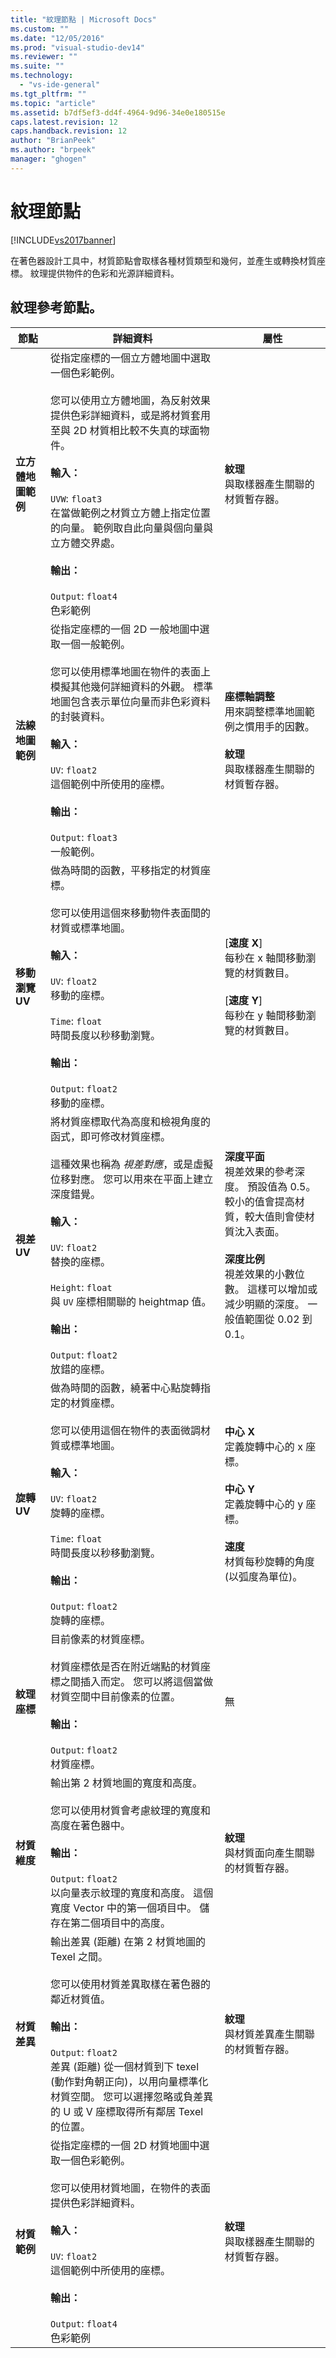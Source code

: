 ```yaml
---
title: "紋理節點 | Microsoft Docs"
ms.custom: ""
ms.date: "12/05/2016"
ms.prod: "visual-studio-dev14"
ms.reviewer: ""
ms.suite: ""
ms.technology: 
  - "vs-ide-general"
ms.tgt_pltfrm: ""
ms.topic: "article"
ms.assetid: b7df5ef3-dd4f-4964-9d96-34e0e180515e
caps.latest.revision: 12
caps.handback.revision: 12
author: "BrianPeek"
ms.author: "brpeek"
manager: "ghogen"
---
```

# 紋理節點
[!INCLUDE[vs2017banner](../code-quality/includes/vs2017banner.md)]

在著色器設計工具中，材質節點會取樣各種材質類型和幾何，並產生或轉換材質座標。  紋理提供物件的色彩和光源詳細資料。  
  
## 紋理參考節點。  
  
|節點|詳細資料|屬性|  
|--------|----------|--------|  
|**立方體地圖範例**|從指定座標的一個立方體地圖中選取一個色彩範例。<br /><br /> 您可以使用立方體地圖，為反射效果提供色彩詳細資料，或是將材質套用至與 2D 材質相比較不失真的球面物件。<br /><br /> **輸入：**<br /><br /> `UVW`: `float3`<br /> 在當做範例之材質立方體上指定位置的向量。  範例取自此向量與個向量與立方體交界處。<br /><br /> **輸出：**<br /><br /> `Output`: `float4`<br /> 色彩範例|**紋理**<br /> 與取樣器產生關聯的材質暫存器。|  
|**法線地圖範例**|從指定座標的一個 2D 一般地圖中選取一個一般範例。<br /><br /> 您可以使用標準地圖在物件的表面上模擬其他幾何詳細資料的外觀。  標準地圖包含表示單位向量而非色彩資料的封裝資料。<br /><br /> **輸入：**<br /><br /> `UV`: `float2`<br /> 這個範例中所使用的座標。<br /><br /> **輸出：**<br /><br /> `Output`: `float3`<br /> 一般範例。|**座標軸調整**<br /> 用來調整標準地圖範例之慣用手的因數。<br /><br /> **紋理**<br /> 與取樣器產生關聯的材質暫存器。|  
|**移動瀏覽 UV**|做為時間的函數，平移指定的材質座標。<br /><br /> 您可以使用這個來移動物件表面間的材質或標準地圖。<br /><br /> **輸入：**<br /><br /> `UV`: `float2`<br /> 移動的座標。<br /><br /> `Time`: `float`<br /> 時間長度以秒移動瀏覽。<br /><br /> **輸出：**<br /><br /> `Output`: `float2`<br /> 移動的座標。|\[**速度 X**\]<br /> 每秒在 x 軸間移動瀏覽的材質數目。<br /><br /> \[**速度 Y**\]<br /> 每秒在 y 軸間移動瀏覽的材質數目。|  
|**視差 UV**|將材質座標取代為高度和檢視角度的函式，即可修改材質座標。<br /><br /> 這種效果也稱為 *視差對應*，或是虛擬位移對應。  您可以用來在平面上建立深度錯覺。<br /><br /> **輸入：**<br /><br /> `UV`: `float2`<br /> 替換的座標。<br /><br /> `Height`: `float`<br /> 與 `UV` 座標相關聯的 heightmap 值。<br /><br /> **輸出：**<br /><br /> `Output`: `float2`<br /> 放錯的座標。|**深度平面**<br /> 視差效果的參考深度。  預設值為 0.5。  較小的值會提高材質，較大值則會使材質沈入表面。<br /><br /> **深度比例**<br /> 視差效果的小數位數。  這樣可以增加或減少明顯的深度。  一般值範圍從 0.02 到 0.1。|  
|**旋轉 UV**|做為時間的函數，繞著中心點旋轉指定的材質座標。<br /><br /> 您可以使用這個在物件的表面微調材質或標準地圖。<br /><br /> **輸入：**<br /><br /> `UV`: `float2`<br /> 旋轉的座標。<br /><br /> `Time`: `float`<br /> 時間長度以秒移動瀏覽。<br /><br /> **輸出：**<br /><br /> `Output`: `float2`<br /> 旋轉的座標。|**中心 X**<br /> 定義旋轉中心的 x 座標。<br /><br /> **中心 Y**<br /> 定義旋轉中心的 y 座標。<br /><br /> **速度**<br /> 材質每秒旋轉的角度 \(以弧度為單位\)。|  
|**紋理座標**|目前像素的材質座標。<br /><br /> 材質座標依是否在附近端點的材質座標之間插入而定。  您可以將這個當做材質空間中目前像素的位置。<br /><br /> **輸出：**<br /><br /> `Output`: `float2`<br /> 材質座標。|無|  
|**材質維度**|輸出第 2 材質地圖的寬度和高度。<br /><br /> 您可以使用材質會考慮紋理的寬度和高度在著色器中。<br /><br /> **輸出：**<br /><br /> `Output`: `float2`<br /> 以向量表示紋理的寬度和高度。  這個寬度 Vector 中的第一個項目中。  儲存在第二個項目中的高度。|**紋理**<br /> 與材質面向產生關聯的材質暫存器。|  
|**材質差異**|輸出差異 \(距離\) 在第 2 材質地圖的 Texel 之間。<br /><br /> 您可以使用材質差異取樣在著色器的鄰近材質值。<br /><br /> **輸出：**<br /><br /> `Output`: `float2`<br /> 差異 \(距離\) 從一個材質到下 texel \(動作對角朝正向\)，以用向量標準化材質空間。  您可以選擇忽略或負差異的 U 或 V 座標取得所有鄰居 Texel 的位置。|**紋理**<br /> 與材質差異產生關聯的材質暫存器。|  
|**材質範例**|從指定座標的一個 2D 材質地圖中選取一個色彩範例。<br /><br /> 您可以使用材質地圖，在物件的表面提供色彩詳細資料。<br /><br /> **輸入：**<br /><br /> `UV`: `float2`<br /> 這個範例中所使用的座標。<br /><br /> **輸出：**<br /><br /> `Output`: `float4`<br /> 色彩範例|**紋理**<br /> 與取樣器產生關聯的材質暫存器。|